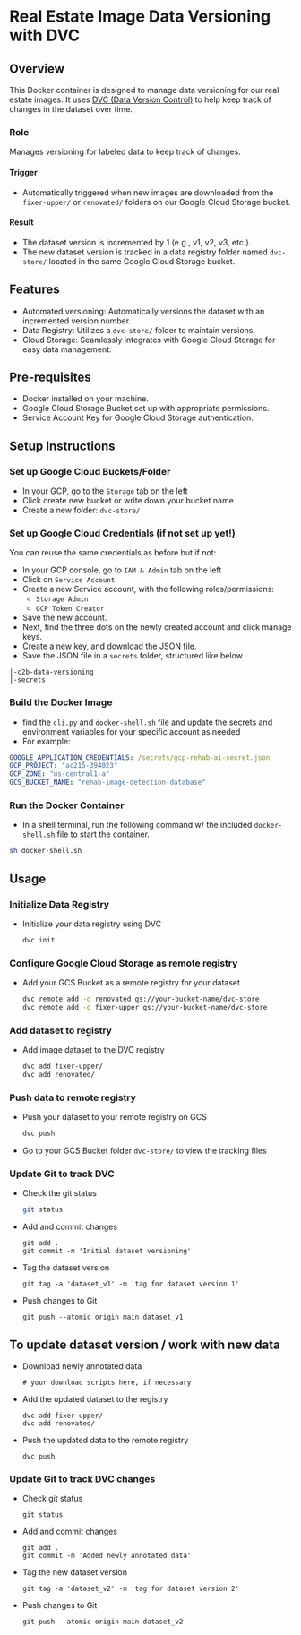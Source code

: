 # Real Estate Image Data Versioning with DVC

## Overview

This Docker container is designed to manage data versioning for our real estate images. It uses [DVC (Data Version Control)](https://dvc.org/) to help keep track of changes in the dataset over time. 

### Role

Manages versioning for labeled data to keep track of changes.

#### Trigger

- Automatically triggered when new images are downloaded from the `fixer-upper/` or `renovated/` folders on our Google Cloud Storage bucket.

#### Result

- The dataset version is incremented by 1 (e.g., v1, v2, v3, etc.).
- The new dataset version is tracked in a data registry folder named `dvc-store/` located in the same Google Cloud Storage bucket.



## Features

- Automated versioning: Automatically versions the dataset with an incremented version number.
- Data Registry: Utilizes a `dvc-store/` folder to maintain versions.
- Cloud Storage: Seamlessly integrates with Google Cloud Storage for easy data management.



## Pre-requisites

- Docker installed on your machine.
- Google Cloud Storage Bucket set up with appropriate permissions.
- Service Account Key for Google Cloud Storage authentication.

## Setup Instructions

### Set up Google Cloud Buckets/Folder
- In your GCP, go to the `Storage` tab on the left
- Click create new bucket or write down your bucket name
- Create a new folder: `dvc-store/`


### Set up Google Cloud Credentials (if not set up yet!)
You can reuse the same credentials as before but if not:

- In your GCP console, go to `IAM & Admin` tab on the left
- Click on `Service Account`
- Create a new Service account, with the following roles/permissions:
    - `Storage Admin`
    - `GCP Token Creator`
- Save the new account. 
- Next, find the three dots on the newly created account and click manage keys.
- Create a new key, and download the JSON file.
- Save the JSON file in a `secrets` folder, structured like below


```
|-c2b-data-versioning
|-secrets
```

### Build the Docker Image
- find the `cli.py` and `docker-shell.sh` file and update the secrets and environment variables for your specific account as needed
- For example:

```yml
GOOGLE_APPLICATION_CREDENTIALS: /secrets/gcp-rehab-ai-secret.json
GCP_PROJECT: "ac215-394023"
GCP_ZONE: "us-central1-a"
GCS_BUCKET_NAME: "rehab-image-detection-database"
```

### Run the Docker Container
- In a shell terminal, run the following command w/ the included `docker-shell.sh` file to start the container.


```bash
sh docker-shell.sh
```



## Usage

### Initialize Data Registry
- Initialize your data registry using DVC
    ```bash
    dvc init
    ```

### Configure Google Cloud Storage as remote registry
- Add your GCS Bucket as a remote registry for your dataset
    ```bash
    dvc remote add -d renovated gs://your-bucket-name/dvc-store
    dvc remote add -d fixer-upper gs://your-bucket-name/dvc-store
    ```

### Add dataset to registry
- Add image dataset to the DVC registry
    ```bash
    dvc add fixer-upper/
    dvc add renovated/
    ```

### Push data to remote registry
- Push your dataset to your remote registry on GCS
    ```bash
    dvc push
    ```
- Go to your GCS Bucket folder `dvc-store/` to view the tracking files

### Update Git to track DVC
- Check the git status
    ```bash
    git status
    ```
- Add and commit changes
    ```
    git add .
    git commit -m 'Initial dataset versioning'
    ```
- Tag the dataset version
    ```
    git tag -a 'dataset_v1' -m 'tag for dataset version 1'
    ```
- Push changes to Git
    ```
    git push --atomic origin main dataset_v1
    ```


## To update dataset version / work with new data
- Download newly annotated data
    ```
    # your download scripts here, if necessary
    ```
- Add the updated dataset to the registry
    ```
    dvc add fixer-upper/
    dvc add renovated/
    ```

- Push the updated data to the remote registry
    ```
    dvc push
    ```

### Update Git to track DVC changes
- Check git status
    ```
    git status
    ```
- Add and commit changes
    ```
    git add .
    git commit -m 'Added newly annotated data'
    ```
- Tag the new dataset version
    ```
    git tag -a 'dataset_v2' -m 'tag for dataset version 2'
    ```
- Push changes to Git
    ```
    git push --atomic origin main dataset_v2
    ```

